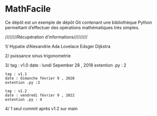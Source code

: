 # MathFacile

Ce dépôt est un exemple de dépôt Git contenant une bibliothèque Python
permettant d’effectuer des opérations mathématiques très simples.

////////Récupération d’informations/////////

1/
    Hypatie d’Alexandrie
    Ada Lovelace
    Edsger Dijkstra

2/
    puissance
    sinus
    trigonometrie

3/
    tag : v1.0
    date : lundi Sepember 28 , 2018
    extention .py : 2

    tag : v1.1
    date : dimanche février 9 , 2020
    extention .py :3

    tag : v1.2
    date : vendredi février 9 , 2022
    extention .py : 4

4/
1 seul commit après v1.2 sur main

